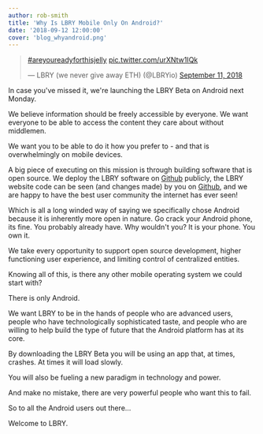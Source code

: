 ```yaml
---
author: rob-smith
title: 'Why Is LBRY Mobile Only On Android?'
date: '2018-09-12 12:00:00'
cover: 'blog_whyandroid.png'
---
```


<blockquote class="twitter-tweet" data-lang="en"><p lang="und" dir="ltr"><a href="https://twitter.com/hashtag/areyoureadyforthisjelly?src=hash&amp;ref_src=twsrc%5Etfw">#areyoureadyforthisjelly</a> <a href="https://t.co/urXNtw1IQk">pic.twitter.com/urXNtw1IQk</a></p>&mdash; LBRY (we never give away ETH) (@LBRYio) <a href="https://twitter.com/LBRYio/status/1039532032781635586?ref_src=twsrc%5Etfw">September 11, 2018</a></blockquote>
<script async src="https://platform.twitter.com/widgets.js" charset="utf-8"></script>

In case you've missed it, we're launching the LBRY Beta on Android next Monday.

We believe information should be freely accessible by everyone. We want everyone to be able to access the content they care about without middlemen. 

We want you to be able to do it how you prefer to - and that is overwhelmingly on mobile devices.

A big piece of executing on this mission is through building software that is open source. We deploy the LBRY software on [Github](https://github.com/lbryio) publicly, the LBRY website code can be seen (and changes made) by you on [Github](https://github.com/lbryio/lbry.io), and we are happy to have the best user community the internet has ever seen!

Which is all a long winded way of saying we specifically chose Android because it is inherently more open in nature. Go crack your Android phone, its fine. You probably already have. Why wouldn't you? It is your phone. You own it.

We take every opportunity to support open source development, higher functioning user experience, and limiting control of centralized entities. 

Knowing all of this, is there any other mobile operating system we could start with?

There is only Android.

We want LBRY to be in the hands of people who are advanced users, people who have technologically sophisticated taste, and people who are willing to help build the type of future that the Android platform has at its core.

By downloading the LBRY Beta you will be using an app that, at times, crashes. At times it will load slowly. 

You will also be fueling a new paradigm in technology and power.

And make no mistake, there are very powerful people who want this to fail. 

So to all the Android users out there…

Welcome to LBRY.
